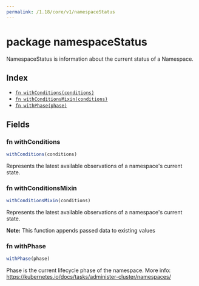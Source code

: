 ```yaml
---
permalink: /1.18/core/v1/namespaceStatus
---
```


# package namespaceStatus

NamespaceStatus is information about the current status of a Namespace.

## Index

* [`fn withConditions(conditions)`](#fn-withconditions)
* [`fn withConditionsMixin(conditions)`](#fn-withconditionsmixin)
* [`fn withPhase(phase)`](#fn-withphase)

## Fields

### fn withConditions

```ts
withConditions(conditions)
```

Represents the latest available observations of a namespace's current state.

### fn withConditionsMixin

```ts
withConditionsMixin(conditions)
```

Represents the latest available observations of a namespace's current state.

**Note:** This function appends passed data to existing values

### fn withPhase

```ts
withPhase(phase)
```

Phase is the current lifecycle phase of the namespace. More info: https://kubernetes.io/docs/tasks/administer-cluster/namespaces/